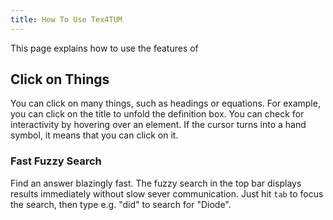 ```yaml
---
title: How To Use Tex4TUM
---
```


This page explains how to use the features of 


## Click on Things
You can click on many things, such as headings or equations. For example, you can click on the title to unfold the definition box.
You can check for interactivity by hovering over an element. If the cursor turns into a hand symbol, it means that you can click on it.


### Fast Fuzzy Search
Find an answer blazingly fast. The fuzzy search in the top bar displays results immediately without slow sever communication. Just hit `tab` to focus the search, then type e.g. "did" to search for "Diode".

